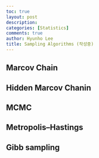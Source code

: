 ```yaml
---
toc: true
layout: post 
description: 
categories: [Statistics]
comments: true
author: Hyunho Lee
title: Sampling Algorithms (작성중)
---
```


## Marcov Chain

## Hidden Marcov Chanin

## MCMC

## Metropolis–Hastings

## Gibb sampling
